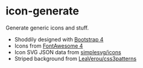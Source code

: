 # icon-generate

Generate generic icons and stuff.

- Shoddily designed with [Bootstrap 4](https://getbootstrap.com/)
- Icons from [FontAwesome 4](https://fontawesome.com/v4.7.0/)
- Icon SVG JSON data from [simplesvg/icons](https://github.com/simplesvg/icons)
- Striped background from [LeaVerou/css3patterns](https://github.com/LeaVerou/css3patterns)

